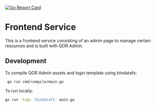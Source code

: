 [![Go Report Card](https://goreportcard.com/badge/github.com/coby9241/frontend-service)](https://goreportcard.com/report/github.com/coby9241/frontend-service)

# Frontend Service

This is a frontend service consisting of an admin page to manage certain resources and is built with QOR Admin.

## Development

To compile QOR Admin assets and login template using bindatafs:
```
 go run cmd/compile/main.go
```

To run locally:
```bash
go run -tags 'bindatafs' main.go
```
